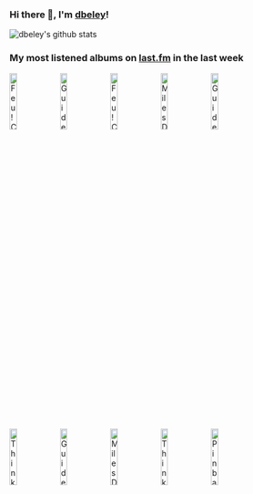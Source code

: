 ### Hi there 👋, I'm [dbeley](https://dbeley.ovh/en)!

![dbeley's github stats](https://github-readme-stats.vercel.app/api?username=dbeley)

### My most listened albums on [last.fm](https://www.last.fm/user/d_beley) in the last week

[<img src='https://lastfm.freetls.fastly.net/i/u/300x300/13d37a2583629bfb34db288d26d0ee4d.jpg' width='16%' height='16%' alt='Feu! Chatterton - Palais dargile'>](https://www.last.fm/music/feu%2521%2bchatterton/palais%2bd%2527argile)&nbsp;
[<img src='https://lastfm.freetls.fastly.net/i/u/300x300/04edc38decce18aed1b80fc9479b8044.jpg' width='16%' height='16%' alt='Guided by Voices - Alien Lanes'>](https://www.last.fm/music/guided%2bby%2bvoices/alien%2blanes)&nbsp;
[<img src='https://lastfm.freetls.fastly.net/i/u/300x300/62accf818888d008f01b7fbed5d93e93.jpg' width='16%' height='16%' alt='Feu! Chatterton - LOiseleur'>](https://www.last.fm/music/feu%2521%2bchatterton/l%2527oiseleur)&nbsp;
[<img src='https://lastfm.freetls.fastly.net/i/u/300x300/ee584ac7b6af4c4fb622bef8a28cddce.jpg' width='16%' height='16%' alt='Miles Davis - Ascenseur pour l’échafaud'>](https://www.last.fm/music/miles%2bdavis/ascenseur%2bpour%2bl%25e2%2580%2599%25c3%25a9chafaud)&nbsp;
[<img src='https://lastfm.freetls.fastly.net/i/u/300x300/bea9cd8f3c5d49bea2d22611d2911e8b.png' width='16%' height='16%' alt='Guided by Voices - Under the Bushes Under the Stars'>](https://www.last.fm/music/guided%2bby%2bvoices/under%2bthe%2bbushes%2bunder%2bthe%2bstars)&nbsp;
<br>
[<img src='https://lastfm.freetls.fastly.net/i/u/300x300/e3839da0c921413eac29017a07811dff.png' width='16%' height='16%' alt='Thinking Fellers Union Local 282 - Lovelyville'>](https://www.last.fm/music/thinking%2bfellers%2bunion%2blocal%2b282/lovelyville)&nbsp;
[<img src='https://lastfm.freetls.fastly.net/i/u/300x300/0a8babeb0aa541bfc1183c47b9f46737.png' width='16%' height='16%' alt='Guided by Voices - Bee Thousand'>](https://www.last.fm/music/guided%2bby%2bvoices/bee%2bthousand)&nbsp;
[<img src='https://lastfm.freetls.fastly.net/i/u/300x300/7cfac88e79b4a41e5bbb1c04417f173b.jpg' width='16%' height='16%' alt='Miles Davis - Round About Midnight'>](https://www.last.fm/music/miles%2bdavis/%2527round%2babout%2bmidnight)&nbsp;
[<img src='https://lastfm.freetls.fastly.net/i/u/300x300/020a215399f01d733977aae544f1c6a6.jpg' width='16%' height='16%' alt='Thinking Fellers Union Local 282 - I Hope It Lands'>](https://www.last.fm/music/thinking%2bfellers%2bunion%2blocal%2b282/i%2bhope%2bit%2blands)&nbsp;
[<img src='https://lastfm.freetls.fastly.net/i/u/300x300/02425ed2a34f4319c331bd7eeaddf9c3.jpg' width='16%' height='16%' alt='Pinback - Autumn Of The Seraphs'>](https://www.last.fm/music/pinback/autumn%2bof%2bthe%2bseraphs)&nbsp;
<br>
